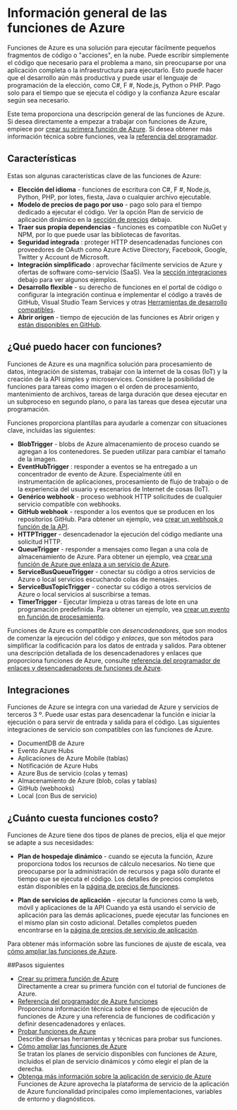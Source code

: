 <properties
   pageTitle="Información general sobre funciones de Azure | Microsoft Azure"
   description="Entender cómo utilizar las funciones de Azure para optimizar las cargas de trabajo asincrónicas en minutos."
   services="functions"
   documentationCenter="na"
   authors="mattchenderson"
   manager="erikre"
   editor=""
   tags=""
   keywords="Azure funciones, funciones, procesamiento de eventos, webhooks, cálculo dinámica, sin servidor arquitectura"/>

<tags
   ms.service="functions"
   ms.devlang="multiple"
   ms.topic="get-started-article"
   ms.tgt_pltfrm="multiple"
   ms.workload="na"
   ms.date="08/29/2016"
   ms.author="cfowler;mahender;glenga"/>
   
   
# <a name="azure-functions-overview"></a>Información general de las funciones de Azure

Funciones de Azure es una solución para ejecutar fácilmente pequeños fragmentos de código o "acciones", en la nube. Puede escribir simplemente el código que necesario para el problema a mano, sin preocuparse por una aplicación completa o la infraestructura para ejecutarlo. Esto puede hacer que el desarrollo aún más productiva y puede usar el lenguaje de programación de la elección, como C#, F #, Node.js, Python o PHP. Pago solo para el tiempo que se ejecuta el código y la confianza Azure escalar según sea necesario.

Este tema proporciona una descripción general de las funciones de Azure. Si desea directamente a empezar a trabajar con funciones de Azure, empiece por [crear su primera función de Azure](functions-create-first-azure-function.md). Si desea obtener más información técnica sobre funciones, vea la [referencia del programador](functions-reference.md).

## <a name="features"></a>Características

Estas son algunas características clave de las funciones de Azure:
    
* **Elección del idioma** - funciones de escritura con C#, F #, Node.js, Python, PHP, por lotes, fiesta, Java o cualquier archivo ejecutable.
* **Modelo de precios de pago por uso** - pago solo para el tiempo dedicado a ejecutar el código. Ver la opción Plan de servicio de aplicación dinámico en la [sección de precios](#pricing) debajo.  
* **Traer sus propia dependencias** - funciones es compatible con NuGet y NPM, por lo que puede usar las bibliotecas de favoritas.  
* **Seguridad integrada** : proteger HTTP desencadenadas funciones con proveedores de OAuth como Azure Active Directory, Facebook, Google, Twitter y Account de Microsoft.  
* **Integración simplificado** : aprovechar fácilmente servicios de Azure y ofertas de software como-servicio (SaaS). Vea la [sección integraciones](#integrations) debajo para ver algunos ejemplos.  
* **Desarrollo flexible** - su derecho de funciones en el portal de código o configurar la integración continua e implementar el código a través de GitHub, Visual Studio Team Services y otras [Herramientas de desarrollo compatibles](../app-service-web/web-sites-deploy.md#deploy-using-an-ide).  
* **Abrir origen** - tiempo de ejecución de las funciones es Abrir origen y [están disponibles en GitHub](https://github.com/azure/azure-webjobs-sdk-script).  

## <a name="what-can-i-do-with-functions"></a>¿Qué puedo hacer con funciones?

Funciones de Azure es una magnífica solución para procesamiento de datos, integración de sistemas, trabajar con la internet de la cosas (IoT) y la creación de la API simples y microservices. Considere la posibilidad de funciones para tareas como imagen o el orden de procesamiento, mantenimiento de archivos, tareas de larga duración que desea ejecutar en un subproceso en segundo plano, o para las tareas que desea ejecutar una programación. 

Funciones proporciona plantillas para ayudarle a comenzar con situaciones clave, incluidas las siguientes:

* **BlobTrigger** - blobs de Azure almacenamiento de proceso cuando se agregan a los contenedores. Se pueden utilizar para cambiar el tamaño de la imagen.
* **EventHubTrigger** : responder a eventos se ha entregado a un concentrador de evento de Azure. Especialmente útil en instrumentación de aplicaciones, procesamiento de flujo de trabajo o de la experiencia del usuario y escenarios de Internet de cosas (IoT).
* **Genérico webhook** - proceso webhook HTTP solicitudes de cualquier servicio compatible con webhooks.
* **GitHub webhook** - responder a los eventos que se producen en los repositorios GitHub. Para obtener un ejemplo, vea [crear un webhook o función de la API](functions-create-a-web-hook-or-api-function.md).
* **HTTPTrigger** - desencadenador la ejecución del código mediante una solicitud HTTP.
* **QueueTrigger** - responder a mensajes como llegan a una cola de almacenamiento de Azure. Para obtener un ejemplo, vea [crear una función de Azure que enlaza a un servicio de Azure](functions-create-an-azure-connected-function.md).
* **ServiceBusQueueTrigger** - conectar su código a otros servicios de Azure o local servicios escuchando colas de mensajes. 
* **ServiceBusTopicTrigger** - conectar su código a otros servicios de Azure o local servicios al suscribirse a temas. 
* **TimerTrigger** - Ejecutar limpieza u otras tareas de lote en una programación predefinida. Para obtener un ejemplo, vea [crear un evento en función de procesamiento](functions-create-an-event-processing-function.md).

Funciones de Azure es compatible con *desencadenadores*, que son modos de comenzar la ejecución del código y *enlaces*, que son métodos para simplificar la codificación para los datos de entrada y salidos. Para obtener una descripción detallada de los desencadenadores y enlaces que proporciona funciones de Azure, consulte [referencia del programador de enlaces y desencadenadores de funciones de Azure](functions-triggers-bindings.md).


## <a name="integrations"></a>Integraciones

Funciones de Azure se integra con una variedad de Azure y servicios de terceros 3 º. Puede usar estas para desencadenar la función e iniciar la ejecución o para servir de entrada y salida para el código. Las siguientes integraciones de servicio son compatibles con las funciones de Azure. 

* DocumentDB de Azure
* Evento Azure Hubs 
* Aplicaciones de Azure Mobile (tablas)
* Notificación de Azure Hubs
* Azure Bus de servicio (colas y temas)
* Almacenamiento de Azure (blob, colas y tablas) 
* GitHub (webhooks)
* Local (con Bus de servicio)

## <a name="pricing"></a>¿Cuánto cuesta funciones costo?

Funciones de Azure tiene dos tipos de planes de precios, elija el que mejor se adapte a sus necesidades: 

* **Plan de hospedaje dinámico** - cuando se ejecuta la función, Azure proporciona todos los recursos de cálculo necesarios. No tiene que preocuparse por la administración de recursos y paga sólo durante el tiempo que se ejecuta el código. Los detalles de precios completos están disponibles en la [página de precios de funciones](/pricing/details/functions). 

* **Plan de servicios de aplicación** - ejecutar la funciones como la web, móvil y aplicaciones de la API Cuando ya está usando el servicio de aplicación para las demás aplicaciones, puede ejecutar las funciones en el mismo plan sin costo adicional. Detalles completos pueden encontrarse en la [página de precios de servicio de aplicación](/pricing/details/app-service/).

Para obtener más información sobre las funciones de ajuste de escala, vea [cómo ampliar las funciones de Azure](functions-scale.md).

##<a name="next-steps"></a>Pasos siguientes

+ [Crear su primera función de Azure](functions-create-first-azure-function.md)  
Directamente a crear su primera función con el tutorial de funciones de Azure. 
+ [Referencia del programador de Azure funciones](functions-reference.md)  
Proporciona información técnica sobre el tiempo de ejecución de funciones de Azure y una referencia de funciones de codificación y definir desencadenadores y enlaces.
+ [Probar funciones de Azure](functions-test-a-function.md)  
Describe diversas herramientas y técnicas para probar sus funciones.
+ [Cómo ampliar las funciones de Azure](functions-scale.md)  
Se tratan los planes de servicio disponibles con funciones de Azure, incluidos el plan de servicio dinámicos y cómo elegir el plan de la derecha. 
+ [Obtenga más información sobre la aplicación de servicio de Azure](../app-service/app-service-value-prop-what-is.md)  
Funciones de Azure aprovecha la plataforma de servicio de la aplicación de Azure funcionalidad principales como implementaciones, variables de entorno y diagnósticos. 